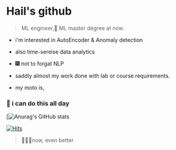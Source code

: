 # Hail's github


> ML engineer,:school_satchel: ML master degree at now.

- i'm interested in AutoEncoder & Anomaly detection 
- also time-sereise data analytics
- :fireworks: not to forgat NLP
- saddly almost my work done with lab or course requirements.

- my moto is, 
###  🚀 i can do this all day 


 





[![Anurag's GitHub stats](https://github-readme-stats.vercel.app/api?username=Hail-cali&&show_icons=true&theme=synthwave)




[![Hits](https://hits.seeyoufarm.com/api/count/incr/badge.svg?url=https%3A%2F%2Fgithub.com%2FHail-cali&count_bg=%23333532&title_bg=%2342FF74&icon=&icon_color=%23E7E7E7&title=hits&edge_flat=false)](https://hits.seeyoufarm.com)

> 🏄🏼‍♂️now, even better
> 
<!--
**Hail-cali/Hail-cali** is a ✨ _special_ ✨ repository because its `README.md` (this file) appears on your GitHub profile.




